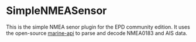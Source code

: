 # SimpleNMEASensor
This is the simple NMEA senor plugin for the EPD community edition. It uses the open-source [marine-api](https://github.com/ktuukkan/marine-api) to parse and decode NMEA0183 and AIS data.
